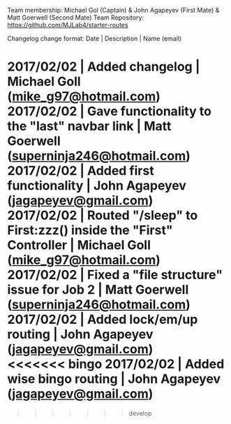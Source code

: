 Team membership:  Michael Gol (Captain) & John Agapeyev (First Mate) & Matt Goerwell (Second Mate)
Team Repository:  https://github.com/MJLab4/starter-routes

Changelog change format:
Date | Description | Name (email)

2017/02/02 | Added changelog | Michael Goll (mike_g97@hotmail.com)
2017/02/02 | Gave functionality to the "last" navbar link | Matt Goerwell (superninja246@hotmail.com)
2017/02/02 | Added first functionality | John Agapeyev (jagapeyev@gmail.com)  
2017/02/02 | Routed "/sleep" to First:zzz() inside the "First" Controller | Michael Goll (mike_g97@hotmail.com)
2017/02/02 | Fixed a "file structure" issue for Job 2 | Matt Goerwell (superninja246@hotmail.com)
2017/02/02 | Added lock/em/up routing | John Agapeyev (jagapeyev@gmail.com)  
<<<<<<< bingo
2017/02/02 | Added wise bingo routing | John Agapeyev (jagapeyev@gmail.com)  
=======
>>>>>>> develop
